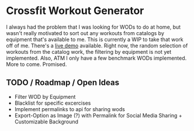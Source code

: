 # Crossfit Workout Generator

I always had the problem that I was looking for WODs to do at home, but wasn't really motivated to sort out any workouts from catalogs by equipment that's available to me.
This is currently a WIP to take that work off of me. There's a [live demo](http://wod-gen.herokuapp.com/) available. Right now, the random selection of workouts from the catalog work,
the filtering by equipment is not yet implemented. Also, ATM I only have a few benchmark WODs implemented. More to come. Promised.

## TODO / Roadmap / Open Ideas

* Filter WOD by Equipment
* Blacklist for specific excercises
* Implement permalinks to api for sharing wods
* Export-Option as Image (?) with Permalink for Social Media Sharing + Customizable Background
